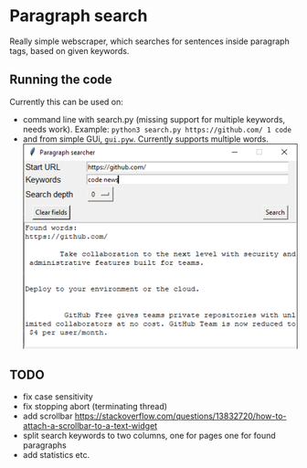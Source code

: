 # Paragraph search

Really simple webscraper, which searches for sentences inside paragraph tags, based on given keywords.

## Running the code

Currently this can be used on:
* command line with search.py (missing support for multiple keywords, needs work). Example:
`python3 search.py https://github.com/ 1 code`
* and from simple GUi, `gui.pyw`. Currently supports multiple words.
![alt text](sample.png "Gui")



## TODO
* fix case sensitivity
* fix stopping abort (terminating thread)
* add scrollbar https://stackoverflow.com/questions/13832720/how-to-attach-a-scrollbar-to-a-text-widget
* split search keywords to two columns, one for pages one for found paragraphs
* add statistics etc.